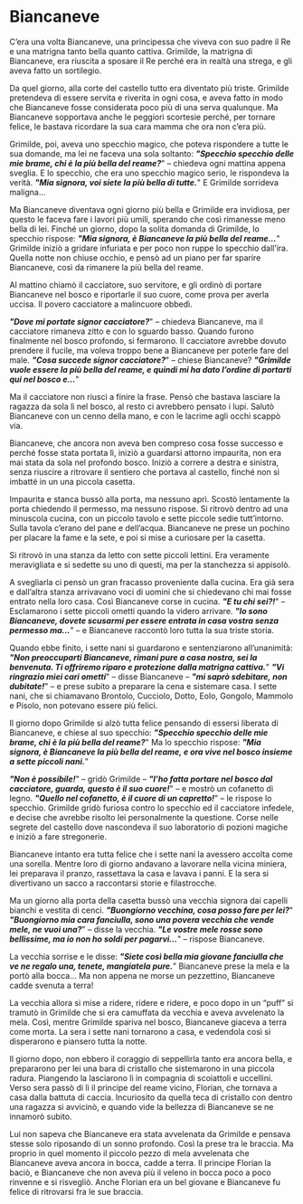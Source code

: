 # Biancaneve

C’era una volta Biancaneve, una principessa che viveva con suo padre il Re e una matrigna tanto bella quanto cattiva.
Grimilde, la matrigna di Biancaneve, era riuscita a sposare il Re perché era in realtà una strega, e gli aveva fatto un sortilegio.

Da quel giorno, alla corte del castello tutto era diventato più triste.
Grimilde pretendeva di essere servita e riverita in ogni cosa, e aveva fatto in modo che Biancaneve fosse considerata poco più di una serva qualunque.
Ma Biancaneve sopportava anche le peggiori scortesie perché, per tornare felice, le bastava ricordare la sua cara mamma che ora non c’era più.

Grimilde, poi, aveva uno specchio magico, che poteva rispondere a tutte le sua domande, ma lei ne faceva una sola soltanto:
***"Specchio specchio delle mie brame, chi è la più bella del reame?***" – chiedeva ogni mattina appena sveglia.
E lo specchio, che era uno specchio magico serio, le rispondeva la verità.
***"Mia signora, voi siete la più bella di tutte.***"
E Grimilde sorrideva maligna…

Ma Biancaneve diventava ogni giorno più bella e Grimilde era invidiosa, per questo le faceva fare i lavori più umili, sperando che così rimanesse meno bella di lei.
Finché un giorno, dopo la solita domanda di Grimilde, lo specchio rispose:
***"Mia signora, è Biancaneve la più bella del reame…***"
Grimilde iniziò a gridare infuriata e per poco non ruppe lo specchio dall’ira.
Quella notte non chiuse occhio, e pensò ad un piano per far sparire Biancaneve, così da rimanere la più bella del reame.

Al mattino chiamò il cacciatore, suo servitore, e gli ordinò di portare Biancaneve nel bosco e riportarle il suo cuore, come prova per averla uccisa.
Il povero cacciatore a malincuore obbedì.

***"Dove mi portate signor cacciatore?***" – chiedeva Biancaneve, ma il cacciatore rimaneva zitto e con lo sguardo basso.
Quando furono finalmente nel bosco profondo, si fermarono. Il cacciatore avrebbe dovuto prendere il fucile, ma voleva troppo bene a Biancaneve per poterle fare del male.
***"Cosa succede signor cacciatore?***" – chiese Biancaneve?
***"Grimilde vuole essere la più bella del reame, e quindi mi ha dato l’ordine di portarti qui nel bosco e…***"

Ma il cacciatore non riuscì a finire la frase. Pensò che bastava lasciare la ragazza da sola lì nel bosco, al resto ci avrebbero pensato i lupi.
Salutò Biancaneve con un cenno della mano, e con le lacrime agli occhi scappò via.

Biancaneve, che ancora non aveva ben compreso cosa fosse successo e perché fosse stata portata lì, iniziò a guardarsi attorno impaurita, non era mai stata da sola nel profondo bosco.
Iniziò a correre a destra e sinistra, senza riuscire a ritrovare il sentiero che portava al castello, finché non si imbatté in un una piccola casetta.

Impaurita e stanca bussò alla porta, ma nessuno aprì. Scostò lentamente la porta chiedendo il permesso, ma nessuno rispose.
Si ritrovò dentro ad una minuscola cucina, con un piccolo tavolo e sette piccole sedie tutt’intorno.
Sulla tavola c’erano del pane e dell’acqua. Biancaneve ne prese un pochino per placare la fame e la sete, e poi si mise a curiosare per la casetta.

Si ritrovò in una stanza da letto con sette piccoli lettini. Era veramente meravigliata e si sedette su uno di questi, ma per la stanchezza si appisolò.

A svegliarla ci pensò un gran fracasso proveniente dalla cucina. Era già sera e dall’altra stanza arrivavano voci di uomini che si chiedevano chi mai fosse entrato nella loro casa.
Così Biancaneve corse in cucina.
***"E tu chi sei?!***" – Esclamarono i sette piccoli ometti quando la videro arrivare.
***"Io sono Biancaneve, dovete scusarmi per essere entrata in casa vostra senza permesso ma…***" – e Biancaneve raccontò loro tutta la sua triste storia.

Quando ebbe finito, i sette nani si guardarono e sentenziarono all’unanimità:
***"Non preoccuparti Biancaneve, rimani pure a casa nostra, sei la benvenuta. Ti offriremo riparo e protezione dalla matrigna cattiva.***"
***"Vi ringrazio miei cari ometti***" – disse Biancaneve – ***"mi saprò sdebitare, non dubitate!***" – e prese subito a preparare la cena e sistemare casa.
I sette nani, che si chiamavano Brontolo, Cucciolo, Dotto, Eolo, Gongolo, Mammolo e Pisolo, non potevano essere più felici.

Il giorno dopo Grimilde si alzò tutta felice pensando di essersi liberata di Biancaneve, e chiese al suo specchio:
***"Specchio specchio delle mie brame, chi è la più bella del reame?***"
Ma lo specchio rispose: ***"Mia signora, è Biancaneve la più bella del reame, e ora vive nel bosco insieme a sette piccoli nani.***"

***"Non è possibile!***" – gridò Grimilde – ***"l’ho fatta portare nel bosco dal cacciatore, guarda, questo è il suo cuore!***" – e mostrò un cofanetto di legno.
***"Quello nel cofanetto, è il cuore di un capretto!***" – le rispose lo specchio.
Grimilde gridò furiosa contro lo specchio ed il cacciatore infedele, e decise che avrebbe risolto lei personalmente la questione.
Corse nelle segrete del castello dove nascondeva il suo laboratorio di pozioni magiche e iniziò a fare stregonerie.

Biancaneve intanto era tutta felice che i sette nani la avessero accolta come una sorella. Mentre loro di giorno andavano a lavorare nella vicina miniera, lei preparava il pranzo, rassettava la casa e lavava i panni.
E la sera si divertivano un sacco a raccontarsi storie e filastrocche.

Ma un giorno alla porta della casetta bussò una vecchia signora dai capelli bianchi e vestita di cenci.
***"Buongiorno vecchina, cosa posso fare per lei?***"
***"Buongiorno mia cara fanciulla, sono una povera vecchia che vende mele, ne vuoi una?***" – disse la vecchia.
***"Le vostre mele rosse sono bellissime, ma io non ho soldi per pagarvi…***" – rispose Biancaneve.

La vecchia sorrise e le disse:
***"Siete così bella mia giovane fanciulla che ve ne regalo una, tenete, mangiatela pure.***"
Biancaneve prese la mela e la portò alla bocca…
Ma non appena ne morse un pezzettino, Biancaneve cadde svenuta a terra!

La vecchia allora si mise a ridere, ridere e ridere, e poco dopo in un “puff” si tramutò in Grimilde che si era camuffata da vecchia e aveva avvelenato la mela.
Così, mentre Grimilde spariva nel bosco, Biancaneve giaceva a terra come morta.
La sera i sette nani tornarono a casa, e vedendola così si disperarono e piansero tutta la notte.

Il giorno dopo, non ebbero il coraggio di seppellirla tanto era ancora bella, e prepararono per lei una bara di cristallo che sistemarono in una piccola radura. Piangendo la lasciarono lì in compagnia di scoiattoli e uccellini.
Verso sera passò di lì il principe del reame vicino, Florian, che tornava a casa dalla battuta di caccia.
Incuriosito da quella teca di cristallo con dentro una ragazza si avvicinò, e quando vide la bellezza di Biancaneve se ne innamorò subito.

Lui non sapeva che Biancaneve era stata avvelenata da Grimilde e pensava stesse solo riposando di un sonno profondo.
Così la prese tra le braccia. Ma proprio in quel momento il piccolo pezzo di mela avvelenata che Biancaneve aveva ancora in bocca, cadde a terra.
Il principe Florian la baciò, e Biancaneve che non aveva più il veleno in bocca poco a poco rinvenne e si risvegliò.
Anche Florian era un bel giovane e Biancaneve fu felice di ritrovarsi fra le sue braccia.